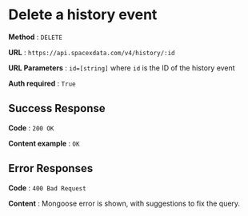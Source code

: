 # Delete a history event

**Method** : `DELETE`

**URL** : `https://api.spacexdata.com/v4/history/:id`

**URL Parameters** : `id=[string]` where `id` is the ID of the history event

**Auth required** : `True`

## Success Response

**Code** : `200 OK`

**Content example** : `OK`

## Error Responses

**Code** : `400 Bad Request`

**Content** : Mongoose error is shown, with suggestions to fix the query.

